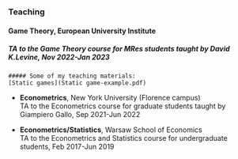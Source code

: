 
### Teaching


#### **Game Theory**, European University Institute  
##### TA to the Game Theory course for MRes students taught by David K.Levine, Nov 2022-Jan 2023
    ##### Some of my teaching materials:  
    [Static games](Static game-example.pdf)

- **Econometrics**, New York University (Florence campus)  
TA to the Econometrics course for graduate students taught by Giampiero Gallo, Sep 2021-Jun 2022

- **Econometrics/Statistics**, Warsaw School of Economics  
TA to the Econometrics and Statistics course for undergraduate students, Feb 2017-Jun 2019
